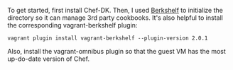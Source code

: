 To get started, first install Chef-DK. Then, I used [Berkshelf](http://berkshelf.com/) to initialize the directory so it can manage 3rd party cookbooks. It's also helpful to install the corresponding vagrant-berkshelf plugin:

```
vagrant plugin install vagrant-berkshelf --plugin-version 2.0.1
```

Also, install the vagrant-omnibus plugin so that the guest VM has the most up-do-date version of Chef.
